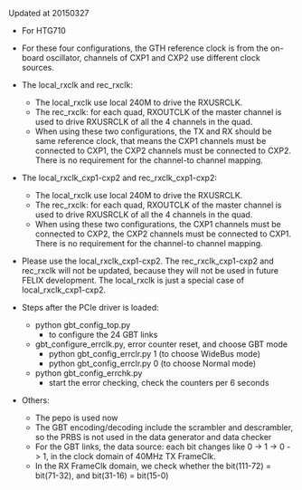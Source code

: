 Updated at 20150327

- For HTG710
 
- For these four configurations, the GTH reference clock is from the on-board oscillator, channels of CXP1 and CXP2 use different clock sources.
 
- The local\_rxclk and rec\_rxclk:
  + The local\_rxclk use local 240M to drive the RXUSRCLK.
  + The rec\_rxclk: for each quad, RXOUTCLK of the master channel is used to drive RXUSRCLK of all the 4 channels in the quad.
  + When using these two configurations, the TX and RX should be same reference clock, that means the CXP1 channels must be connected to CXP1, the CXP2 channels must be connected to CXP2. There is no requirement for the channel-to channel mapping.
   
- The local\_rxclk\_cxp1-cxp2 and rec\_rxclk\_cxp1-cxp2:
  + The local\_rxclk use local 240M to drive the RXUSRCLK.
  + The rec\_rxclk: for each quad, RXOUTCLK of the master channel is used to drive RXUSRCLK of all the 4 channels in the quad. 
  + When using these two configurations, the CXP1 channels must be connected to CXP2, the CXP2 channels must be connected to CXP1. There is no requirement for the channel-to channel mapping. 
  
- Please use the local\_rxclk\_cxp1-cxp2. The rec\_rxclk\_cxp1-cxp2 and rec\_rxclk will not be updated, because they will not be used in future FELIX development. The local\_rxclk is just a special case of local\_rxclk\_cxp1-cxp2. 

- Steps after the PCIe driver is loaded:
  + python gbt\_config\_top.py
    * to configure the 24 GBT links 
  + gbt\_configure\_errclk.py, error counter reset, and choose GBT mode
    * python gbt\_config\_errclr.py 1 (to choose WideBus mode)
    * python gbt\_config\_errclr.py 0 (to choose Normal mode)    
  + python gbt\_config\_errchk.py 
    * start the error checking, check the counters per 6 seconds
    
- Others:	    
  + The pepo is used now
  + The GBT encoding/decoding include the scrambler and descrambler, so the PRBS is not used in the data generator and data checker
  + For the GBT links, the data source: each bit changes like 0 -> 1 -> 0 -> 1, in the clock domain of 40MHz TX FrameClk.
  + In the RX FrameClk domain, we check whether the bit(111-72) = bit(71-32), and bit(31-16) = bit(15-0)